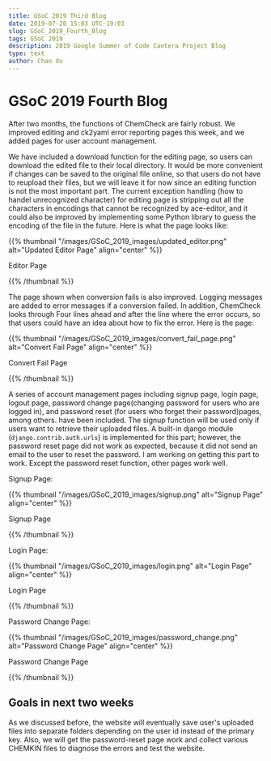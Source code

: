 ```yaml
---
title: GSoC 2019 Third Blog
date: 2019-07-20 15:03 UTC-19:03
slug: GSoC_2019_Fourth_Blog
tags: GSoC 2019
description: 2019 Google Summer of Code Cantera Project Blog
type: text
author: Chao Xu
---
```


# GSoC 2019 Fourth Blog

After two months, the functions of ChemCheck are fairly robust. We improved editing and ck2yaml error reporting pages this week, and we
added pages for user account management.

<!-- TEASER_END -->

We have included a download function for the editing page, so users can download the edited file to their local directory. It would be more convenient
if changes can be saved to the original file online, so that users do not have to reupload their files, but we will leave it for now since an
editing function is not the most important part. The current exception handling (how to handel unrecognized character) for editing page is stripping out all the characters in encodings that cannot
be recognized by ace-editor, and it could also be improved by implementing some Python library to guess the encoding of the file in the future. 
Here is what the page looks like:

{{% thumbnail "/images/GSoC_2019_images/updated_editor.png" alt="Updated Editor Page" align="center" %}}

<p class="text-center">Editor Page</p>

{{% /thumbnail %}}

The page shown when conversion fails is also improved. Logging messages are added to error messages if a conversion failed. In addition, ChemCheck looks through
Four lines ahead and after the line where the error occurs, so that users could have an idea about how to fix the error. Here is the page:

{{% thumbnail "/images/GSoC_2019_images/convert_fail_page.png" alt="Convert Fail Page" align="center" %}}

<p class="text-center">Convert Fail Page</p>

{{% /thumbnail %}}

A series of account management pages including signup page, login page, logout page, password change page(changing password for users who are logged in), and password reset (for users who forget their password)pages, among others. 
have been included. The signup function will be used only if users want to retrieve their uploaded files. A built-in django module (`django.contrib.auth.urls`) is implemented for this part; however, the password reset page did not work as expected, because it did not send an email to the user to reset the password.
I am working on getting this part to work. Except the password reset function, other pages work well.

Signup Page:

{{% thumbnail "/images/GSoC_2019_images/signup.png" alt="Signup Page" align="center" %}}

<p class="text-center">Signup Page</p>

{{% /thumbnail %}}

Login Page:

{{% thumbnail "/images/GSoC_2019_images/login.png" alt="Login Page" align="center" %}}

<p class="text-center">Login Page</p>

{{% /thumbnail %}}

Password Change Page:

{{% thumbnail "/images/GSoC_2019_images/password_change.png" alt="Password Change Page" align="center" %}}

<p class="text-center">Password Change Page</p>

{{% /thumbnail %}}

## Goals in next two weeks

As we discussed before, the website will eventually save user's uploaded files into separate folders depending on
the user id instead of the primary key. Also, we will get the password-reset page work and collect various CHEMKIN files to
diagnose the errors and test the website.
